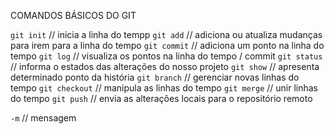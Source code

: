 COMANDOS BÁSICOS DO GIT

`git init` // inicia a linha do tempp
`git add` // adiciona ou atualiza mudanças para irem para a linha do tempo
`git commit` // adiciona um ponto na linha do tempo
`git log` // visualiza os pontos na linha do tempo / commit
`git status` // informa o estados das alterações do nosso projeto 
`git show` // apresenta determinado ponto da história 
`git branch` //  gerenciar novas linhas do tempo 
`git checkout` // manipula as linhas do tempo
`git merge` // unir linhas do tempo 
`git push` // envia as alterações locais para o repositório remoto



`-m` //  mensagem
